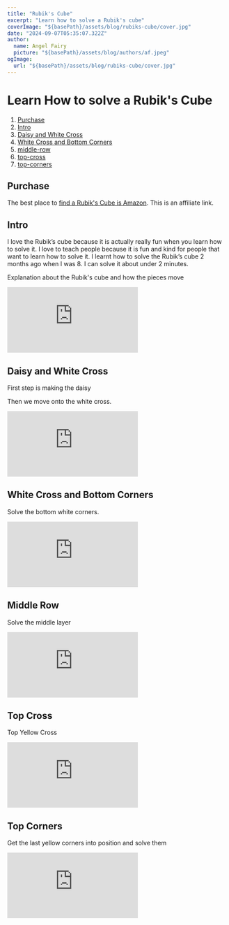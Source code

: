 ```yaml
---
title: "Rubik's Cube"
excerpt: "Learn how to solve a Rubik's cube"
coverImage: "${basePath}/assets/blog/rubiks-cube/cover.jpg"
date: "2024-09-07T05:35:07.322Z"
author:
  name: Angel Fairy
  picture: "${basePath}/assets/blog/authors/af.jpeg"
ogImage:
  url: "${basePath}/assets/blog/rubiks-cube/cover.jpg"
---
```


# Learn How to solve a Rubik's Cube

1. <a href="#purchase">Purchase</a>
2. <a href="#intro">Intro</a>
3. <a href="#daisy-and-white-cross">Daisy and White Cross</a>
4. <a href="#white-cross">White Cross and Bottom Corners</a>
5. <a href="#Middle Row">middle-row</a>
6. <a href="#Top Cross">top-cross</a>
7. <a href="#Top Corners">top-corners</a>


<h2 id="purchase">Purchase</h2>

The best place to <a href="https://amzn.to/4ew2Giv" target="_blank" alt="">find a Rubik's Cube is Amazon</a>. This is an affiliate link.

<h2 id="intro">Intro</h2>

I love the Rubik’s cube because it is actually really fun when you learn how to solve it.
I love to teach people because it is fun and kind for people that want to learn how to solve it. 
I learnt how to solve the Rubik’s cube 2 months ago when I was 8.
I can solve it about under 2 minutes.   

Explanation about the Rubik's cube and how the pieces move 


<div class="aspect-video">
    <iframe class="w-full h-full" src="https://www.youtube.com/embed/kWuNClacZk0" frameBorder="0" title="Solve the Rubik's cube for kids - Intro" aria-hidden="true"  allow="accelerometer; autoplay; clipboard-write; encrypted-media; gyroscope; picture-in-picture" allowfullscreen></iframe>
</div>

<h2 id="daisy-and-white-cross">Daisy and White Cross</h2>

First step is making the daisy

Then we move onto the white cross.

<div class="aspect-video">
    <iframe class="w-full h-full" src="https://www.youtube.com/embed/Daqt2LbTlJw" frameBorder="0" title="Solve the Rubik's Cube for Kids - Start Position" aria-hidden="true"  allow="accelerometer; autoplay; clipboard-write; encrypted-media; gyroscope; picture-in-picture" allowfullscreen></iframe>
</div>

<h2 id="white-cross">White Cross and Bottom Corners</h2>

Solve the bottom white corners. 

<div class="aspect-video ">
    <iframe class="w-full h-full"  src="https://www.youtube.com/embed/sQP1NA9n5T4" frameBorder="0" title="Solve the Rubik's Cube for Kids - Bottom Layer" aria-hidden="true"  allow="accelerometer; autoplay; clipboard-write; encrypted-media; gyroscope; picture-in-picture" allowfullscreen></iframe>
</div>

<h2 id="middle-row">Middle Row</h2>

Solve the middle layer

<div class="aspect-video">
    <iframe class="w-full h-full"  src="https://www.youtube.com/embed/-0txerxwkIo" frameBorder="0" title="Solve the Rubik's Cube for Kids – Middle Layer" aria-hidden="true"  allow="accelerometer; autoplay; clipboard-write; encrypted-media; gyroscope; picture-in-picture" allowfullscreen></iframe>
</div>

<h2 id="top-cross">Top Cross</h2>

Top Yellow Cross

<div class="aspect-video">
    <iframe class="w-full h-full"  src="https://www.youtube.com/embed/zkCRFMyfXXY" frameBorder="0" title="Solve the Rubik's Cube for Kids – Yellow Cross" aria-hidden="true"  allow="accelerometer; autoplay; clipboard-write; encrypted-media; gyroscope; picture-in-picture" allowfullscreen></iframe>
</div>

<h2 id="top-corners">Top Corners</h2>

Get the last yellow corners into position and solve them

<div class="aspect-video">
    <iframe class="w-full h-full"  src="https://www.youtube.com/embed/xTVqkop8GoA" frameBorder="0" title="Solve the Rubik's Cube for Kids – Cube Solved" aria-hidden="true"  allow="accelerometer; autoplay; clipboard-write; encrypted-media; gyroscope; picture-in-picture" allowfullscreen></iframe>
</div>
 
 
